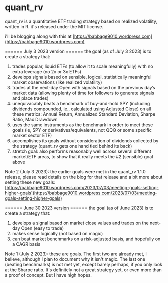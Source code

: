 # quant_rv
quant_rv is a quantitative ETF trading strategy based on realized volatility, written in R. it's released under the MIT license.

i'll be blogging along with this at [https://babbage9010.wordpress.com](https://babbage9010.wordpress.com)

====== July 3 2023 version ======
the goal (as of July 3 2023) is to create a strategy that: 
1. trades popular, liquid ETFs (to allow it to scale meaningfully) with no extra leverage (no 2x or 3x ETFs)
2. develops signals based on sensible, logical, statistically meaningful market observations (like realized volatility)
3. trades at the next-day Open with signals based on the previous day’s market data (allowing plenty of time for followers to generate signals and place trades)
4. unequivacably beats a benchmark of buy-and-hold SPY (including dividends compounded, ie., calculated using Adjusted Close) on all these metrics: Annual Return, Annualized Standard Deviation, Sharpe Ratio, Max Drawdown
5. uses the same instruments as the benchmark in order to meet these goals (ie, SPY or derivatives/equivalents, not QQQ or some specific market sector ETF)
6. accomplishes its goals without consideration of dividends collected by the strategy (quant_rv gets one hand tied behind its back)
7. stretch goal: also performs reasonably well across several different market/ETF areas, to show that it really meets the #2 (sensible) goal above

Note 2 (July 3 2023): the earlier goals were met in the quant_rv 1.1.0 release, please read details on the blog for that release and a bit more about setting these new goals: 
 [https://babbage9010.wordpress.com/2023/07/03/meeting-goals-setting-higher-goals](https://babbage9010.wordpress.com/2023/07/03/meeting-goals-setting-higher-goals)

====== June 30 2023 version ======
the goal (as of June 2023) is to create a strategy that: 
1. develops a signal based on market close values and trades on the next-day Open (easy to trade)
2. makes sense logically (not based on magic)
3. can beat market benchmarks on a risk-adjusted basis, and hopefully on a CAGR basis

Note 1 (July 2 2023): these are goals. The first two are already met, I believe, although I plan to document why it isn't magic.  The last one (beating benchmarks) is not met yet, except barely perhaps, if you only look at the Sharpe ratio.  It's definitely not a great strategy yet, or even more than a proof of concept. But I have high hopes.
